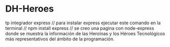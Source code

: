 # DH-Heroes
tp integrador express //
para instalar express ejecutar este comando en la terminal // 
npm install express // 
se creo una pagina con node-express donde se muestra la  información de las Heroínas y los Héroes Tecnológicos más representativos del ámbito de la programación.
